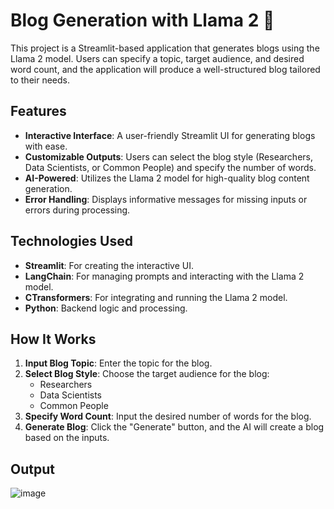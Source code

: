 # Blog Generation with Llama 2 📝

This project is a Streamlit-based application that generates blogs using the Llama 2 model. Users can specify a topic, target audience, and desired word count, and the application will produce a well-structured blog tailored to their needs.



## Features

- **Interactive Interface**: A user-friendly Streamlit UI for generating blogs with ease.
- **Customizable Outputs**: Users can select the blog style (Researchers, Data Scientists, or Common People) and specify the number of words.
- **AI-Powered**: Utilizes the Llama 2 model for high-quality blog content generation.
- **Error Handling**: Displays informative messages for missing inputs or errors during processing.



## Technologies Used

- **Streamlit**: For creating the interactive UI.
- **LangChain**: For managing prompts and interacting with the Llama 2 model.
- **CTransformers**: For integrating and running the Llama 2 model.
- **Python**: Backend logic and processing.



## How It Works

1. **Input Blog Topic**: Enter the topic for the blog.
2. **Select Blog Style**: Choose the target audience for the blog:
   - Researchers
   - Data Scientists
   - Common People
3. **Specify Word Count**: Input the desired number of words for the blog.
4. **Generate Blog**: Click the "Generate" button, and the AI will create a blog based on the inputs.


## Output

![image](https://github.com/user-attachments/assets/9b84884b-89e6-4417-92bc-27f2166cbdd9)


